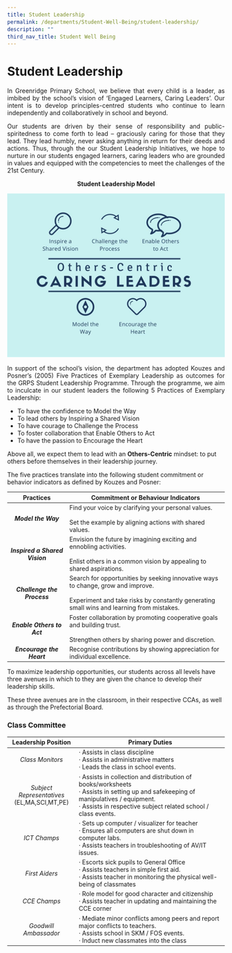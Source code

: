 ```yaml
---
title: Student Leadership
permalink: /departments/Student-Well-Being/student-leadership/
description: ""
third_nav_title: Student Well Being
---
```

# Student Leadership
<p style="text-align: justify;">In Greenridge Primary School, we believe that every child is a leader, as imbibed by the school’s vision of ‘Engaged Learners, Caring Leaders’. Our intent is to develop principles-centred students who continue to learn independently and collaboratively in school and beyond. </p>

<p style="text-align: justify;">Our students are driven by their sense of responsibility and public-spiritedness to come forth to lead – graciously caring for those that they lead. They lead humbly, never asking anything in return for their deeds and actions. Thus, through the our Student Leadership Initiatives, we hope to nurture in our students engaged learners, caring leaders who are grounded in values and equipped with the competencies to meet the challenges of the 21st Century.</p>

<p style="text-align: center;"><b>Student Leadership Model </b></p>

![](/images/Departments/Student%20Well%20Being/Student%20Leadership%20Model.jpg)


<p style="text-align: justify;">In support of the school’s vision, the department has adopted Kouzes and Posner’s (2005) Five Practices of Exemplary Leadership as outcomes for the GRPS Student Leadership Programme. Through the programme, we aim to inculcate in our student leaders the following 5 Practices of Exemplary Leadership:</p>

*   To have the confidence to Model the Way
*   To lead others by Inspiring a Shared Vision
*   To have courage to Challenge the Process
*   To foster collaboration that Enable Others to Act
*   To have the passion to Encourage the Heart

Above all, we expect them to lead with an **Others-Centric** mindset: to put others before themselves in their leadership journey.

The five practices translate into the following student commitment or behavior indicators as defined by Kouzes and Posner:

| Practices                | Commitment or Behaviour Indicators                                                                                                                                             |
|:--------------------------:|--------------------------------------------------------------------------------------------------------------------------------------------------------------------------------|
|      ***Model the Way***      | Find your voice by clarifying your personal values. <br><br>Set the example by aligning actions with shared values.                                                                |
| ***Inspired a Shared Vision*** | Envision the future by imagining exciting and ennobling activities. <br><br>Enlist others in a common vision by appealing to shared aspirations.                                   |
|   ***Challenge the Process***  | Search for opportunities by seeking innovative ways to change, grow and improve. <br><br>Experiment and take risks by constantly generating small wins and learning from mistakes. |
|   ***Enable Others to Act***   | Foster collaboration by promoting cooperative goals and building trust. <br><br>Strengthen others by sharing power and discretion.           |
|    ***Encourage the Heart***   | Recognise contributions by showing appreciation for individual excellence.           |

To maximize leadership opportunities, our students across all levels have three avenues in which to they are given the chance to develop their leadership skills. 

These three avenues are in the classroom, in their respective CCAs, as well as through the Prefectorial Board.

### Class Committee

| Leadership Position                          | Primary Duties         |
|:----------------------------------------------:|-----------------------------------------------------------------------------------------------------------------------------------------------------------------------------------------------------------------------------------|
|        *Class Monitors*      |            ·         Assists in class discipline <br>·         Assists in administrative matters <br>·         Leads the class in school events.                 |
| *Subject Representatives*<br>(EL,MA,SCI,MT,PE) | ·         Assists in collection and distribution of books/worksheets <br>·         Assists in setting up and safekeeping of manipulatives / equipment. <br>·         Assists in respective subject related school / class events. |
|    *ICT Champs*                  |                     ·         Sets up computer / visualizer for teacher <br>·         Ensures all computers are shut down in computer labs. <br>·         Assists teachers in troubleshooting of AV/IT issues.                    |
|     *First Aiders*                 |                       ·         Escorts sick pupils to General Office <br>·         Assists teachers in simple first aid. <br>·         Assists teacher in monitoring the physical well-being of classmates                       |
|       *CCE Champs*        |       ·         Role model for good character and citizenship <br>·         Assists teacher in updating and maintaining the CCE corner             |
|   *Goodwill Ambassador*     |          ·         Mediate minor conflicts among peers and report major conflicts to teachers. <br>·         Assists school in SKM / FOS events. <br>·         Induct new classmates into the class       |